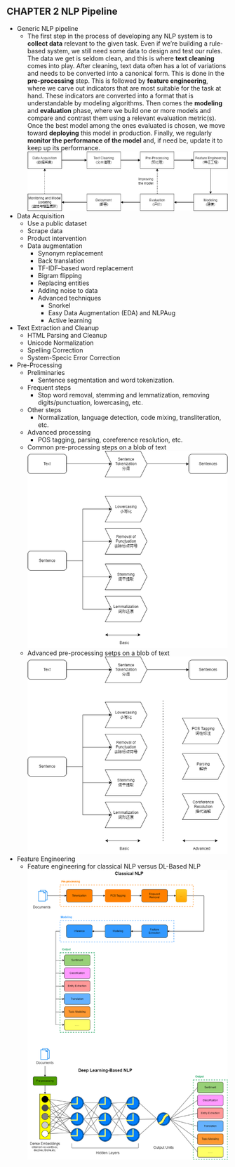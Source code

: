 ## CHAPTER 2 NLP Pipeline
- Generic NLP pipeline
	- The first step in the process of developing any NLP system is to **collect data** relevant to the given task. Even if we’re building a rule-based system, we still need some data to design and test our rules. The data we get is seldom clean, and this is where **text cleaning** comes into play. After cleaning, text data often has a lot of variations and needs to be converted into a canonical form. This is done in the **pre-processing** step. This is followed by **feature engineering**, where we carve out indicators that are most suitable for the task at hand. These indicators are converted into a format that is understandable by modeling algorithms. Then comes the **modeling** and **evaluation** phase, where we build one or more models and compare and contrast them using a relevant evaluation metric(s). Once the best model among the ones evaluated is chosen, we move toward **deploying** this model in production. Finally, we regularly **monitor the performance of the model** and, if need be, update it to keep up its performance.
	![pipeline](images/pipeline.png)
- Data Acquisition
	- Use a public dataset
	- Scrape data
	- Product intervention
	- Data augmentation
		- Synonym replacement
		- Back translation
		- TF-IDF–based word replacement
		- Bigram flipping
		- Replacing entities
		- Adding noise to data
		- Advanced techniques
			- Snorkel
			- Easy Data Augmentation (EDA) and NLPAug
			- Active learning
- Text Extraction and Cleanup
	- HTML Parsing and Cleanup
	- Unicode Normalization
	- Spelling Correction
	- System-Specic Error Correction
- Pre-Processing
	- Preliminaries
		- Sentence segmentation and word tokenization.
	- Frequent steps
		- Stop word removal, stemming and lemmatization, removing digits/punctuation, lowercasing, etc.
	- Other steps
		- Normalization, language detection, code mixing, transliteration, etc.
	- Advanced processing
		- POS tagging, parsing, coreference resolution, etc.
	- Common pre-processing steps on a blob of text
	![pre-processing](images/pre-processing.png)
	- Advanced pre-processing setps on a blob of text
	![Advanced_pre-processing](images/Advanced_pre-processing.png)
- Feature Engineering
	- Feature engineering for classical NLP versus DL-Based NLP
	![ClassicalNLP](images/ClassicalNLP.png)